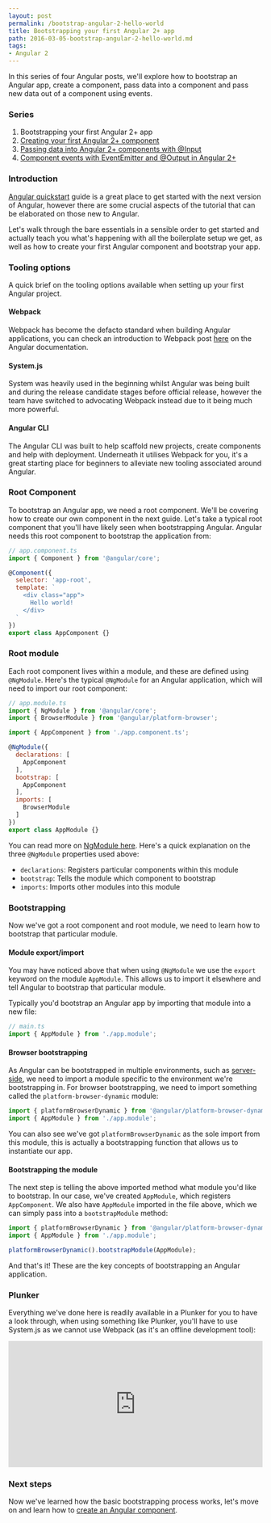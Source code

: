 ```yaml
---
layout: post
permalink: /bootstrap-angular-2-hello-world
title: Bootstrapping your first Angular 2+ app
path: 2016-03-05-bootstrap-angular-2-hello-world.md
tags:
- Angular 2
---
```


In this series of four Angular posts, we'll explore how to bootstrap an Angular app, create a component, pass data into a component and pass new data out of a component using events. 

### Series

1. Bootstrapping your first Angular 2+ app
2. [Creating your first Angular 2+ component](/creating-your-first-angular-2-component)
3. [Passing data into Angular 2+ components with @Input](/passing-data-angular-2-components-input)
4. [Component events with EventEmitter and @Output in Angular 2+](/component-events-event-emitter-output-angular-2)

### Introduction

[Angular quickstart](https://angular.io/docs/ts/latest/quickstart.html) guide is a great place to get started with the next version of Angular, however there are some crucial aspects of the tutorial that can be elaborated on those new to Angular.

Let's walk through the bare essentials in a sensible order to get started and actually teach you what's happening with all the boilerplate setup we get, as well as how to create your first Angular component and bootstrap your app.

### Tooling options

A quick brief on the tooling options available when setting up your first Angular project.

#### Webpack

Webpack has become the defacto standard when building Angular applications, you can check an introduction to Webpack post [here](https://angular.io/docs/ts/latest/guide/webpack.html) on the Angular documentation.

#### System.js

System was heavily used in the beginning whilst Angular was being built and during the release candidate stages before official release, however the team have switched to advocating Webpack instead due to it being much more powerful.

#### Angular CLI

The Angular CLI was built to help scaffold new projects, create components and help with deployment. Underneath it utilises Webpack for you, it's a great starting place for beginners to alleviate new tooling associated around Angular.

### Root Component

To bootstrap an Angular app, we need a root component. We'll be covering how to create our own component in the next guide. Let's take a typical root component that you'll have likely seen when bootstrapping Angular. Angular needs this root component to bootstrap the application from:

```js
// app.component.ts
import { Component } from '@angular/core';

@Component({
  selector: 'app-root',
  template: `
    <div class="app">
      Hello world!
    </div>
  `
})
export class AppComponent {}
```

### Root module

Each root component lives within a module, and these are defined using `@NgModule`. Here's the typical `@NgModule` for an Angular application, which will need to import our root component:

```js
// app.module.ts
import { NgModule } from '@angular/core';
import { BrowserModule } from '@angular/platform-browser';

import { AppComponent } from './app.component.ts';

@NgModule({
  declarations: [
    AppComponent
  ],
  bootstrap: [
    AppComponent
  ],
  imports: [
    BrowserModule
  ]
})
export class AppModule {}
```

You can read more on [NgModule here](https://angular.io/docs/ts/latest/guide/ngmodule.html). Here's a quick explanation on the three `@NgModule` properties used above:

* `declarations`: Registers particular components within this module
* `bootstrap`: Tells the module which component to bootstrap
* `imports`: Imports other modules into this module

### Bootstrapping

Now we've got a root component and root module, we need to learn how to bootstrap that particular module.

#### Module export/import

You may have noticed above that when using `@NgModule` we use the `export` keyword on the module `AppModule`. This allows us to import it elsewhere and tell Angular to bootstrap that particular module.

Typically you'd bootstrap an Angular app by importing that module into a new file:

```js
// main.ts
import { AppModule } from './app.module';
```

#### Browser bootstrapping

As Angular can be bootstrapped in multiple environments, such as [server-side](https://universal.angular.io), we need to import a module specific to the environment we're bootstrapping in. For browser bootstrapping, we need to import something called the `platform-browser-dynamic` module:

```js
import { platformBrowserDynamic } from '@angular/platform-browser-dynamic';
import { AppModule } from './app.module';
```

You can also see we've got `platformBrowserDynamic` as the sole import from this module, this is actually a bootstrapping function that allows us to instantiate our app.

#### Bootstrapping the module

The next step is telling the above imported method what module you'd like to bootstrap. In our case, we've created `AppModule`, which registers `AppComponent`. We also have `AppModule` imported in the file above, which we can simply pass into a `bootstrapModule` method:

```js
import { platformBrowserDynamic } from '@angular/platform-browser-dynamic';
import { AppModule } from './app.module';

platformBrowserDynamic().bootstrapModule(AppModule);
```

And that's it! These are the key concepts of bootstrapping an Angular application.

### Plunker

Everything we've done here is readily available in a Plunker for you to have a look through, when using something like Plunker, you'll have to use System.js as we cannot use Webpack (as it's an offline development tool):

<iframe src="https://embed.plnkr.co/KQF2M8mA0L0trMrWgeLT?deferRun" frameborder="0" border="0" cellspacing="0" cellpadding="0" width="100%" height="250"></iframe>

### Next steps

Now we've learned how the basic bootstrapping process works, let's move on and learn how to [create an Angular component](/creating-your-first-angular-2-component).